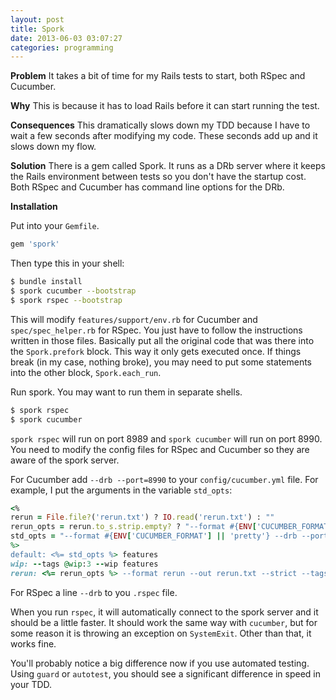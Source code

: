 ```yaml
---
layout: post
title: Spork
date: 2013-06-03 03:07:27
categories: programming
---
```

**Problem** It takes a bit of time for my Rails tests to start, both RSpec and
Cucumber.

**Why** This is because it has to load Rails before it can start running the
test.

**Consequences**  This dramatically slows down my TDD because I have to wait a
few seconds after modifying my code.  These seconds add up and it slows down my
flow.

**Solution**  There is a gem called Spork.  It runs as a DRb server where it
keeps the Rails environment between tests so you don't have the startup cost.
Both RSpec and Cucumber has command line options for the DRb.

**Installation**

Put into your `Gemfile`.

```ruby
gem 'spork'
```

Then type this in your shell:

```bash
$ bundle install
$ spork cucumber --bootstrap
$ spork rspec --bootstrap
```

This will modify `features/support/env.rb` for Cucumber and
`spec/spec_helper.rb` for RSpec.  You just have to follow the instructions
written in those files.  Basically put all the original code that was there
into the `Spork.prefork` block.  This way it only gets executed once.  If
things break (in my case, nothing broke), you may need to put some statements
into the other block, `Spork.each_run`.

Run spork.  You may want to run them in separate shells.

```bash
$ spork rspec
$ spork cucumber
```

`spork rspec` will run on port 8989 and `spork cucumber` will run on port 8990.
You need to modify the config files for RSpec and Cucumber so they are aware of
the spork server.

For Cucumber add `--drb --port=8990` to your `config/cucumber.yml` file.  For
example, I put the arguments in the variable `std_opts`:

```ruby
<%
rerun = File.file?('rerun.txt') ? IO.read('rerun.txt') : ""
rerun_opts = rerun.to_s.strip.empty? ? "--format #{ENV['CUCUMBER_FORMAT'] || 'progress'} features" : "--format #{ENV['CUCUMBER_FORMAT'] || 'pretty'} #{rerun}"
std_opts = "--format #{ENV['CUCUMBER_FORMAT'] || 'pretty'} --drb --port=8990 --strict --tags ~@wip"
%>
default: <%= std_opts %> features
wip: --tags @wip:3 --wip features
rerun: <%= rerun_opts %> --format rerun --out rerun.txt --strict --tags ~@wip
```

For RSpec a line `--drb` to you `.rspec` file.

When you run `rspec`, it will automatically connect to the spork server and it
should be a little faster.  It should work the same way with `cucumber`, but
for some reason it is throwing an exception on `SystemExit`.  Other than that,
it works fine.

You'll probably notice a big difference now if you use automated testing.
Using `guard` or `autotest`, you should see a significant difference in speed
in your TDD.
